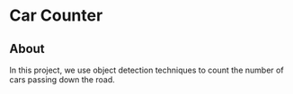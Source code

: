 # Car Counter

## About

In this project, we use object detection techniques to count the number of cars passing down the road.

